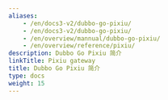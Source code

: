 ```yaml
---
aliases:
    - /en/docs3-v2/dubbo-go-pixiu/
    - /en/docs3-v2/dubbo-go-pixiu/
    - /en/overview/mannual/dubbo-go-pixiu/
    - /en/overview/reference/pixiu/
description: Dubbo Go Pixiu 简介
linkTitle: Pixiu gateway
title: Dubbo Go Pixiu 简介
type: docs
weight: 15
---
```

